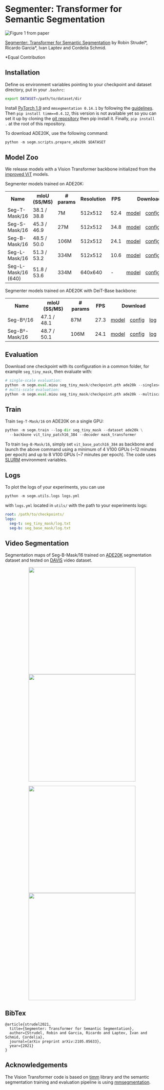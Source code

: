 # Segmenter: Transformer for Semantic Segmentation

![Figure 1 from paper](./overview.png)

[Segmenter: Transformer for Semantic Segmentation](https://arxiv.org/abs/2105.05633)
by Robin Strudel*, Ricardo Garcia*, Ivan Laptev and Cordelia Schmid. 

*Equal Contribution
## Installation

Define os environment variables pointing to your checkpoint and dataset directory, put in your `.bashrc`:
```sh
export DATASET=/path/to/dataset/dir
```

Install [PyTorch 1.9](https://pytorch.org/) and `mmsegmentation 0.14.1` by following the [guidelines](https://github.com/open-mmlab/mmsegmentation/blob/v0.14.1/docs/get_started.md#installation). Then `pip install timm==0.4.12`, this version is not available yet so you can set it up by cloning the [git repository](https://github.com/rwightman/pytorch-image-models) then pip install it. Finally, `pip install .` at the root of this repository.

To download ADE20K, use the following command:
```python
python -m segm.scripts.prepare_ade20k $DATASET
```

## Model Zoo
We release models with a Vision Transformer backbone initialized from the [improved ViT](https://arxiv.org/abs/2106.10270) models.

Segmenter models trained on ADE20K:
<table>
  <tr>
    <th>Name</th>
    <th>mIoU (SS/MS)</th>
    <th># params</th>
    <th>Resolution</th>
    <th>FPS</th>
    <th colspan="3">Download</th>
  </tr>
<tr>
    <td>Seg-T-Mask/16</td>
    <td>38.1 / 38.8</td>
    <td>7M</td>
    <td>512x512</td>
    <td>52.4</td>
    <td><a href="https://www.rocq.inria.fr/cluster-willow/rstrudel/segmenter/checkpoints/seg_tiny_mask/checkpoint.pth">model</a></td>
    <td><a href="https://www.rocq.inria.fr/cluster-willow/rstrudel/segmenter/checkpoints/seg_tiny_mask/variant.yml">config</a></td>
    <td><a href="https://www.rocq.inria.fr/cluster-willow/rstrudel/segmenter/checkpoints/seg_tiny_mask/log.txt">log</a></td>
  </tr>
<tr>
    <td>Seg-S-Mask/16</td>
    <td>45.3 / 46.9</td>
    <td>27M</td>
    <td>512x512</td>
    <td>34.8</td>
    <td><a href="https://www.rocq.inria.fr/cluster-willow/rstrudel/segmenter/checkpoints/seg_small_mask/checkpoint.pth">model</a></td>
    <td><a href="https://www.rocq.inria.fr/cluster-willow/rstrudel/segmenter/checkpoints/seg_small_mask/variant.yml">config</a></td>
    <td><a href="https://www.rocq.inria.fr/cluster-willow/rstrudel/segmenter/checkpoints/seg_small_mask/log.txt">log</a></td>
  </tr>
<tr>
    <td>Seg-B-Mask/16</td>
    <td>48.5 / 50.0</td>
    <td>106M</td>
    <td>512x512</td>
    <td>24.1</td>
    <td><a href="https://www.rocq.inria.fr/cluster-willow/rstrudel/segmenter/checkpoints/seg_base_mask/checkpoint.pth">model</a></td>
    <td><a href="https://www.rocq.inria.fr/cluster-willow/rstrudel/segmenter/checkpoints/seg_base_mask/variant.yml">config</a></td>
    <td><a href="https://www.rocq.inria.fr/cluster-willow/rstrudel/segmenter/checkpoints/seg_base_mask/log.txt">log</a></td>
  </tr>
<tr>
    <td>Seg-L-Mask/16</td>
    <td>51.3 / 53.2</td>
    <td>334M</td>
    <td>512x512</td>
    <td>10.6</td>
    <td><a href="https://www.rocq.inria.fr/cluster-willow/rstrudel/segmenter/checkpoints/seg_large_mask/checkpoint.pth">model</a></td>
    <td><a href="https://www.rocq.inria.fr/cluster-willow/rstrudel/segmenter/checkpoints/seg_large_mask/variant.yml">config</a></td>
    <td><a href="https://www.rocq.inria.fr/cluster-willow/rstrudel/segmenter/checkpoints/seg_large_mask/log.txt">log</a></td>
  </tr>
<tr>
    <td>Seg-L-Mask/16 (640)</td>
    <td>51.8 / 53.6</td>
    <td>334M</td>
    <td>640x640</td>
    <td>-</td>
    <td><a href="https://www.rocq.inria.fr/cluster-willow/rstrudel/segmenter/checkpoints/seg_large_mask_640/checkpoint.pth">model</a></td>
    <td><a href="https://www.rocq.inria.fr/cluster-willow/rstrudel/segmenter/checkpoints/seg_large_mask_640/variant.yml">config</a></td>
    <td><a href="https://www.rocq.inria.fr/cluster-willow/rstrudel/segmenter/checkpoints/seg_large_mask_640/log.txt">log</a></td>
  </tr>
</table>

Segmenter models trained on ADE20K with DeiT-Base backbone:
<table>
  <tr>
    <th>Name</th>
    <th>mIoU (SS/MS)</th>
    <th># params</th>
    <th>FPS</th>
    <th colspan="3">Download</th>
  </tr>
<tr>
    <td>Seg-B<span>&#8224;</span>/16</td>
    <td>47.1 / 48.1</td>
    <td>87M</td>
    <td>27.3</td>
    <td><a href="https://www.rocq.inria.fr/cluster-willow/rstrudel/segmenter/checkpoints/seg_base_deit_linear/checkpoint.pth">model</a></td>
    <td><a href="https://www.rocq.inria.fr/cluster-willow/rstrudel/segmenter/checkpoints/deit_base_deit_linear/variant.yml">config</a></td>
    <td><a href="https://www.rocq.inria.fr/cluster-willow/rstrudel/segmenter/checkpoints/seg_base_deit_linear/log.txt">log</a></td>
  </tr>
<tr>
    <td>Seg-B<span>&#8224;</span>-Mask/16</td>
    <td>48.7 / 50.1</td>
    <td>106M</td>
    <td>24.1</td>
    <td><a href="https://www.rocq.inria.fr/cluster-willow/rstrudel/segmenter/checkpoints/seg_base_deit_mask/checkpoint.pth">model</a></td>
    <td><a href="https://www.rocq.inria.fr/cluster-willow/rstrudel/segmenter/checkpoints/seg_base_deit_mask/variant.yml">config</a></td>
    <td><a href="https://www.rocq.inria.fr/cluster-willow/rstrudel/segmenter/checkpoints/seg_base_deit_mask/log.txt">log</a></td>

  </tr>
</table>

## Evaluation

Download one checkpoint with its configuration in a common folder, for example `seg_tiny_mask`, then evaluate with:
```python
# single-scale evaluation:
python -m segm.eval.miou seg_tiny_mask/checkpoint.pth ade20k --singlescale
# multi-scale evaluation:
python -m segm.eval.miou seg_tiny_mask/checkpoint.pth ade20k --multiscale
```

## Train

Train `Seg-T-Mask/16` on ADE20K on a single GPU:
```python
python -m segm.train --log-dir seg_tiny_mask --dataset ade20k \
  --backbone vit_tiny_patch16_384 --decoder mask_transformer
```

To train `Seg-B-Mask/16`, simply set `vit_base_patch16_384` as backbone and launch the above command using a minimum of 4 V100 GPUs (~12 minutes per epoch) and up to 8 V100 GPUs (~7 minutes per epoch). The code uses [SLURM](https://slurm.schedmd.com/documentation.html) environment variables.

## Logs

To plot the logs of your experiments, you can use
```python
python -m segm.utils.logs logs.yml
```

with `logs.yml` located in `utils/` with the path to your experiments logs:
```yaml
root: /path/to/checkpoints/
logs:
  seg-t: seg_tiny_mask/log.txt
  seg-b: seg_base_mask/log.txt
```

## Video Segmentation

Segmentation maps of Seg-B-Mask/16 trained on [ADE20K](https://groups.csail.mit.edu/vision/datasets/ADE20K/) segmentation dataset and tested on [DAVIS](https://davischallenge.org/) video dataset.

<p align="middle">
  <img src="https://github.com/rstrudel/segmenter/blob/master/gifs/choreography.gif" width="350">
  <img src="https://github.com/rstrudel/segmenter/blob/master/gifs/city-ride.gif" width="350">
</p>
<p align="middle">
  <img src="https://github.com/rstrudel/segmenter/blob/master/gifs/car-competition.gif" width="350">
  <img src="https://github.com/rstrudel/segmenter/blob/master/gifs/breakdance-flare.gif" width="350">
</p>

## BibTex

```
@article{strudel2021,
  title={Segmenter: Transformer for Semantic Segmentation},
  author={Strudel, Robin and Garcia, Ricardo and Laptev, Ivan and Schmid, Cordelia},
  journal={arXiv preprint arXiv:2105.05633},
  year={2021}
}
```


## Acknowledgements

The Vision Transformer code is based on [timm](https://github.com/rwightman/pytorch-image-models) library and the semantic segmentation training and evaluation pipeline 
is using [mmsegmentation](https://github.com/open-mmlab/mmsegmentation).
